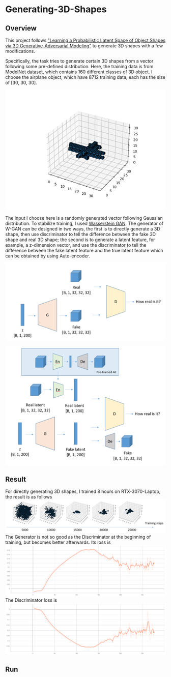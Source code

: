 # Generating-3D-Shapes

## Overview
This project follows ["Learning a Probabilistic Latent Space of Object Shapes via 3D Generative-Adversarial Modeling"](http://3dgan.csail.mit.edu/) to generate 3D shapes with a few modifications.

Specifically, the task tries to generate certain 3D shapes from a vector following some pre-defined distribution. Here, the training data is from [ModelNet dataset](https://3dshapenets.cs.princeton.edu/), which contains 160 different classes of 3D object. I choose the airplane object, which have 8712 training data, each has the size of [30, 30, 30].

![](imgs/gt.png)

The input I choose here is a randomly generated vector following Gaussian distribution. To stabilize training, I used 
[Wasserstein GAN](https://arxiv.org/abs/1701.07875). The generator of W-GAN can be designed in two ways, the first is to directly generate a 3D shape, then use discriminator to tell the difference between the fake 3D shape and real 3D shape; the second is to generate a latent feature, for example, a z-dimension vector, and use the discriminator to tell the difference between the fake latent feature and the true latent feature which can be obtained by using Auto-encoder.

![](imgs/GAN.png)

![](imgs/latentGAN.png)

## Result
For directly generating 3D shapes, I trained 8 hours on RTX-3070-Laptop, the result is as follows
![](imgs/trainresult.png)
The Generator is not so good as the Discriminator at the beginning of training, but becomes better afterwards. Its loss is
![](imgs/Gloss.png)
The Discriminator loss is
![](imgs/Dloss.png)

## Run



